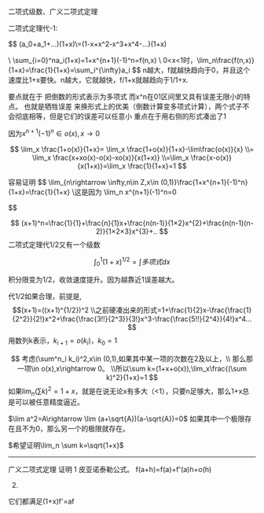 二项式级数、广义二项式定理


二项式定理代-1:

$$
(a_0+a_1+...)(1+x)\\=(1-x+x^2-x^3+x^4-...)(1+x)

\\ \sum_{i=0}^na_i(1+x)=1+x^{n+1}(-1)^n=f(n,x)
\\
0<x<1时，\lim_n\frac{f(n,x)}{1+x}=\frac{1}{1+x}=\sum_i^{\infty}a_i
$$
n越大，f就越快趋向于0，并且这个速度比1+x要快。n越大，它就越快，f/1+x就越趋向于1/1+x.

要点就在于 把倒数的形式表示为多项式 而x^n在01区间里又具有误差无限小的特点。
也就是牺牲误差 来换形式上的优美（倒数计算变多项式计算），两个式子不会彻底相等，但是它们的误差可以任意小
重点在于用右侧的形式凑出了1

因为$x^{n+1}(-1)^n\in o(x),x\rightarrow0$

$$
 \lim_x \frac{1+o(x)}{1+x}= \lim_x \frac{1+o(x)}{1+x}-\lim\frac{o(x)}{x}
 \\= \lim_x \frac{x+xo(x)-o(x)-xo(x)}{x(1+x)}
 \\=\lim_x \frac{x-o(x)}{x(1+x)}=\lim_x \frac{1}{1+x}=1
$$

容易证明
$$
\lim_{n\rightarrow \infty,n\in Z,x\in (0,1)}\frac{1+x^{n+1}(-1)^n}{1+x}=\frac{1}{1+x}
\\这是因为 \lim_n x^{n+1}(-1)^n=0

$$

$$
(x+1)^n=\frac{1}{1}+\frac{n}{1}x+\frac{n(n-1)}{1×2}x^{2}+\frac{n(n-1)(n-2)}{1×2×3}x^{3}+..
$$
二项式定理代1/2又有一个级数

$$
\int_0^1 (1+x)^{1/2}=\int 多项式 dx
$$

积分限变为1/2，收敛速度提升。因为越靠近1误差越大。

代1/2如果合理，前提是,
$$(x+1)=((x+1)^{1/2})^2
\\之前硬凑出来的形式=1+\frac{1}{2}x-\frac{\frac{1}{2^2}}{2!}x^2+\frac{\frac{3!!}{2^3}}{3!}x^3-\frac{\frac{5!!}{2^4}}{4!}x^4...
$$
用数列k表示，$k_{i+1}=o(k_i)，k_0=1$


$$
考虑(\sum^n_i k_i)^2,x\in (0,1),如果其中某一项的次数在2及以上，\\
那么那一项\in o(x),x\rightarrow 0。
\\所以\sum k=(1+x+o(x)),\lim_x\frac{(\sum k)^2}{1+x}=1
$$
如果$\lim_n (\sum k)^2=1+x$，就是在说无论x有多大（<1），只要n足够大，那么1+x总是可以被任意精度逼近。

$\lim a^2=A\rightarrow \lim (a+\sqrt{A})(a-\sqrt{A})=0$
如果其中一个极限存在且不为0，那么另一个的极限就存在。

$希望证明\lim_n \sum k=\sqrt{1+x}$

---
广义二项式定理 证明
1 皮亚诺泰勒公式。
f(a+h)=f(a)+f'(a)h+o(h)


2.
它们都满足(1+x)f'=af